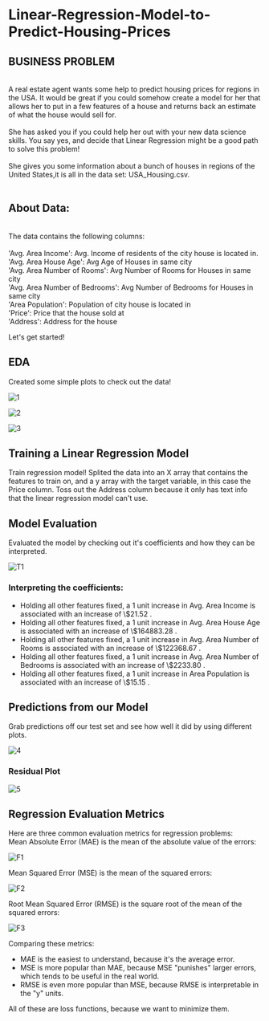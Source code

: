 # Linear-Regression-Model-to-Predict-Housing-Prices

## BUSINESS PROBLEM
<br>
A real estate agent wants some help to predict housing prices for regions in the USA. It would be great if you could somehow create a model for her that allows her to put in a few features of a house and returns back an estimate of what the house would sell for.
<br><br>
She has asked you if you could help her out with your new data science skills. You say yes, and decide that Linear Regression might be a good path to solve this problem!
<br><br>
She gives you some information about a bunch of houses in regions of the United States,it is all in the data set: USA_Housing.csv.
<br><br>

## About Data:
<br>
The data contains the following columns:
<br><br>
'Avg. Area Income': Avg. Income of residents of the city house is located in.<br>
'Avg. Area House Age': Avg Age of Houses in same city<br>
'Avg. Area Number of Rooms': Avg Number of Rooms for Houses in same city<br>
'Avg. Area Number of Bedrooms': Avg Number of Bedrooms for Houses in same city<br>
'Area Population': Population of city house is located in<br>
'Price': Price that the house sold at<br>
'Address': Address for the house<br>

Let's get started!

## EDA
Created some simple plots to check out the data!

![1](https://user-images.githubusercontent.com/55116845/122211876-a60f5f00-cec0-11eb-9cf0-15f6370fa38e.png)

![2](https://user-images.githubusercontent.com/55116845/122211905-af98c700-cec0-11eb-9332-3d72ff9a5d7b.png)

![3](https://user-images.githubusercontent.com/55116845/122211939-b6bfd500-cec0-11eb-8de6-9f39aeb897ef.png)

## Training a Linear Regression Model

Train regression model! Splited the data into an X array that contains the features to train on, and a y array with the target variable, in this case the Price column. Toss out the Address column because it only has text info that the linear regression model can't use.

## Model Evaluation

Evaluated the model by checking out it's coefficients and how they can be interpreted.

![T1](https://user-images.githubusercontent.com/55116845/122212427-3f3e7580-cec1-11eb-87c4-b4ca6a228668.PNG)

### Interpreting the coefficients:
<ul>
  <li>Holding all other features fixed, a 1 unit increase in Avg. Area Income is associated with an increase of \$21.52 .</li>
  <li>Holding all other features fixed, a 1 unit increase in Avg. Area House Age is associated with an increase of \$164883.28 .</li>
  <li>Holding all other features fixed, a 1 unit increase in Avg. Area Number of Rooms is associated with an increase of \$122368.67 .</li>
  <li>Holding all other features fixed, a 1 unit increase in Avg. Area Number of Bedrooms is associated with an increase of \$2233.80 .</li>
  <li>Holding all other features fixed, a 1 unit increase in Area Population is associated with an increase of \$15.15 .</li>
</ul>

## Predictions from our Model
Grab predictions off our test set and see how well it did by using different plots.

![4](https://user-images.githubusercontent.com/55116845/122213257-339f7e80-cec2-11eb-9ebe-e3cdcdf7071d.png)

### Residual Plot

![5](https://user-images.githubusercontent.com/55116845/122213423-5e89d280-cec2-11eb-8edb-33998321eedc.png)

## Regression Evaluation Metrics

Here are three common evaluation metrics for regression problems:
<br>
Mean Absolute Error (MAE) is the mean of the absolute value of the errors:<br>

![F1](https://user-images.githubusercontent.com/55116845/122213707-a9a3e580-cec2-11eb-9ded-6e6473d8b0d6.PNG)

Mean Squared Error (MSE) is the mean of the squared errors:

![F2](https://user-images.githubusercontent.com/55116845/122213936-ee2f8100-cec2-11eb-8e63-abfd5e0b2d7d.PNG)

Root Mean Squared Error (RMSE) is the square root of the mean of the squared errors:

![F3](https://user-images.githubusercontent.com/55116845/122214022-0dc6a980-cec3-11eb-937a-8d8c1ab5e4e2.PNG)

Comparing these metrics:
<br>
<ul>
  <li>MAE is the easiest to understand, because it's the average error.</li>
  <li>MSE is more popular than MAE, because MSE "punishes" larger errors, which tends to be useful in the real world.</li>
  <li>RMSE is even more popular than MSE, because RMSE is interpretable in the "y" units.</li>
</ul>
All of these are loss functions, because we want to minimize them.





